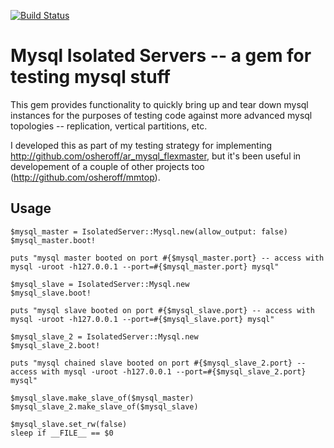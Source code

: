 [![Build Status](https://travis-ci.org/zendesk/isolated_server.svg?branch=master)](https://travis-ci.org/zendesk/isolated_server)

# Mysql Isolated Servers -- a gem for testing mysql stuff

This gem provides functionality to quickly bring up and tear down mysql instances for the 
purposes of testing code against more advanced mysql topologies -- replication, vertical
partitions, etc.

I developed this as part of my testing strategy for implementing http://github.com/osheroff/ar_mysql_flexmaster, but it's 
been useful in developement of a couple of other projects too (http://github.com/osheroff/mmtop).

## Usage

```
$mysql_master = IsolatedServer::Mysql.new(allow_output: false)
$mysql_master.boot!

puts "mysql master booted on port #{$mysql_master.port} -- access with mysql -uroot -h127.0.0.1 --port=#{$mysql_master.port} mysql"

$mysql_slave = IsolatedServer::Mysql.new
$mysql_slave.boot!

puts "mysql slave booted on port #{$mysql_slave.port} -- access with mysql -uroot -h127.0.0.1 --port=#{$mysql_slave.port} mysql"

$mysql_slave_2 = IsolatedServer::Mysql.new
$mysql_slave_2.boot!

puts "mysql chained slave booted on port #{$mysql_slave_2.port} -- access with mysql -uroot -h127.0.0.1 --port=#{$mysql_slave_2.port} mysql"

$mysql_slave.make_slave_of($mysql_master)
$mysql_slave_2.make_slave_of($mysql_slave)

$mysql_slave.set_rw(false)
sleep if __FILE__ == $0
```

